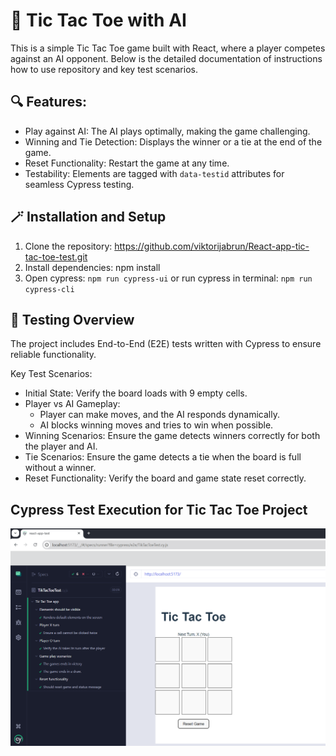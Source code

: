 # 🤖 Tic Tac Toe with AI

This is a simple Tic Tac Toe game built with React, where a player competes against an AI opponent. Below is the detailed documentation of instructions how to use repository and key test scenarios.

## 🔍 Features:

- Play against AI: The AI plays optimally, making the game challenging.
- Winning and Tie Detection: Displays the winner or a tie at the end of the game.
- Reset Functionality: Restart the game at any time.
- Testability: Elements are tagged with `data-testid` attributes for seamless Cypress testing.

## 🪄 Installation and Setup

1. Clone the repository:
   https://github.com/viktorijabrun/React-app-tic-tac-toe-test.git
2. Install dependencies:
   npm install
3. Open cypress: `npm run cypress-ui` or run cypress in terminal: `npm run cypress-cli`

## 🧪 Testing Overview

The project includes End-to-End (E2E) tests written with Cypress to ensure reliable functionality.

Key Test Scenarios:

- Initial State: Verify the board loads with 9 empty cells.
- Player vs AI Gameplay:
  - Player can make moves, and the AI responds dynamically.
  - AI blocks winning moves and tries to win when possible.
- Winning Scenarios: Ensure the game detects winners correctly for both the player and AI.
- Tie Scenarios: Ensure the game detects a tie when the board is full without a winner.
- Reset Functionality: Verify the board and game state reset correctly.

## Cypress Test Execution for Tic Tac Toe Project

![Cypress Test Execution](./screenshots/cypress-screen-shot.png)
